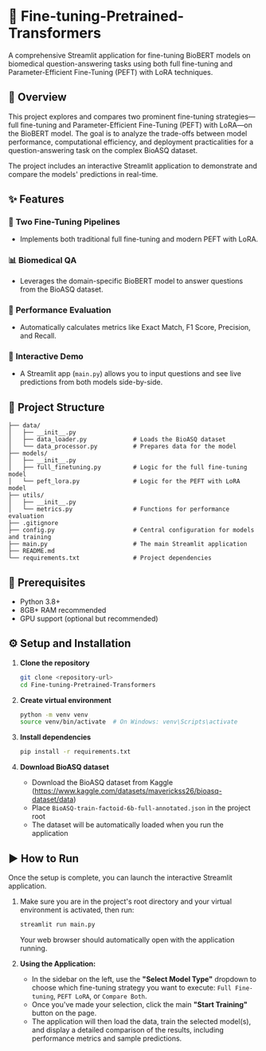 # 🧬 Fine-tuning-Pretrained-Transformers
A comprehensive Streamlit application for fine-tuning BioBERT models on biomedical question-answering tasks using both full fine-tuning and Parameter-Efficient Fine-Tuning (PEFT) with LoRA techniques.

## 🎯 Overview

This project explores and compares two prominent fine-tuning strategies—full fine-tuning and Parameter-Efficient Fine-Tuning (PEFT) with LoRA—on the BioBERT model. The goal is to analyze the trade-offs between model performance, computational efficiency, and deployment practicalities for a question-answering task on the complex BioASQ dataset.

The project includes an interactive Streamlit application to demonstrate and compare the models' predictions in real-time.

## ✨ Features

### 🚀 **Two Fine-Tuning Pipelines**
- Implements both traditional full fine-tuning and modern PEFT with LoRA.

### 📊 **Biomedical QA**
- Leverages the domain-specific BioBERT model to answer questions from the BioASQ dataset.

### 🔬 **Performance Evaluation**
- Automatically calculates metrics like Exact Match, F1 Score, Precision, and Recall.

### 🎨 **Interactive Demo**
- A Streamlit app (`main.py`) allows you to input questions and see live predictions from both models side-by-side.

## 📂 Project Structure
```
├── data/
│   ├── __init__.py
│   ├── data_loader.py             # Loads the BioASQ dataset
│   └── data_processor.py          # Prepares data for the model
├── models/
│   ├── __init__.py
│   ├── full_finetuning.py         # Logic for the full fine-tuning model
│   └── peft_lora.py               # Logic for the PEFT with LoRA model
├── utils/
│   ├── __init__.py
│   └── metrics.py                 # Functions for performance evaluation
├── .gitignore
├── config.py                      # Central configuration for models and training
├── main.py                        # The main Streamlit application
├── README.md
└── requirements.txt               # Project dependencies
```
## 🌟 Prerequisites
- Python 3.8+
- 8GB+ RAM recommended
- GPU support (optional but recommended)

## ⚙️ **Setup and Installation**

1. **Clone the repository**
   ```bash
   git clone <repository-url>
   cd Fine-tuning-Pretrained-Transformers
   ```

2. **Create virtual environment**
   ```bash
   python -m venv venv
   source venv/bin/activate  # On Windows: venv\Scripts\activate
   ```

3. **Install dependencies**
   ```bash
   pip install -r requirements.txt
   ```

4. **Download BioASQ dataset**
   - Download the BioASQ dataset from Kaggle (https://www.kaggle.com/datasets/maverickss26/bioasq-dataset/data)
   - Place `BioASQ-train-factoid-6b-full-annotated.json` in the project root
   - The dataset will be automatically loaded when you run the application
  
## **▶️ How to Run**
Once the setup is complete, you can launch the interactive Streamlit application.

1. Make sure you are in the project's root directory and your virtual environment is activated, then run:
   ```bash
   streamlit run main.py
   ```
   Your web browser should automatically open with the application running.

2. **Using the Application:**
   - In the sidebar on the left, use the **"Select Model Type"** dropdown to choose which fine-tuning strategy you want to execute: `Full Fine-tuning`, `PEFT LoRA`, or `Compare Both`.
   - Once you've made your selection, click the main **"Start Training"** button on the page.
   - The application will then load the data, train the selected model(s), and display a detailed comparison of the results, including performance metrics and sample predictions.
